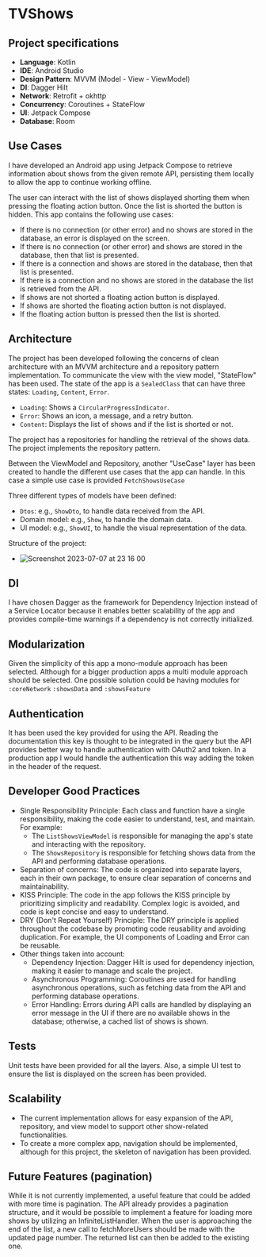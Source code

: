 # TVShows
## Project specifications
- **Language**: Kotlin
- **IDE**: Android Studio
- **Design Pattern**: MVVM (Model - View - ViewModel)
- **DI**: Dagger Hilt
- **Network**: Retrofit + okhttp 
- **Concurrency**: Coroutines + StateFlow
- **UI**: Jetpack Compose
- **Database**: Room

## Use Cases
I have developed an Android app using Jetpack Compose to retrieve information about shows from the given remote API, persisting them locally to allow the app to continue working offline.

The user can interact with the list of shows displayed shorting them when pressing the floating action button. Once the list is shorted the button is hidden.
This app contains the following use cases:
- If there is no connection (or other error) and no shows are stored in the database, an error is displayed on the screen.
- If there is no connection (or other error) and shows are stored in the database, then that list is presented.
- If there is a connection and shows are stored in the database, then that list is presented.
- If there is a connection and no shows are stored in the database the list is retrieved from the API.
- If shows are not shorted a floating action button is displayed.
- If shows are shorted the floating action button is not displayed.
- If the floating action button is pressed then the list is shorted.

## Architecture
The project has been developed following the concerns of clean architecture with an MVVM architecture and a repository pattern implementation.
To communicate the view with the view model, "StateFlow" has been used. The state of the app is a `SealedClass` that can have three states: `Loading`, `Content`, `Error`.
- `Loading`: Shows a `CircularProgressIndicator`.
- `Error`: Shows an icon, a message, and a retry button.
- `Content`: Displays the list of shows and if the list is shorted or not.

The project has a repositories for handling the retrieval of the shows data. The project implements the repository pattern.

Between the ViewModel and Repository, another "UseCase" layer has been created to handle the different use cases that the app can handle. In this case a simple use case is provided `FetchShowsUseCase`

Three different types of models have been defined:
- `Dtos`: e.g., `ShowDto`, to handle data received from the API.
- Domain model: e.g., `Show`, to handle the domain data.
- UI model: e.g., `ShowUI`, to handle the visual representation of the data.

Structure of the project:
- ![Screenshot 2023-07-07 at 23 16 00](https://github.com/dovdtel87/TVShows/assets/2633423/25d6b548-bf6d-47a3-be35-7feb72502107)

## DI
I have chosen Dagger as the framework for Dependency Injection instead of a Service Locator because it enables better scalability of the app and provides compile-time warnings if a dependency is not correctly initialized.
 
## Modularization
Given the simplicity of this app a mono-module approach has been selected. Although for a bigger production apps a multi module approach should be selected.
One possible solution could be having modules for `:coreNetwork` `:showsData` and `:showsFeature` 

## Authentication
It has been used the key provided for using the API. Reading the documentation this key is thought to be integrated in the query but the API provides better way to handle authentication with OAuth2 and token. In a production app I would handle the authentication this way adding the token in the header of the request.

## Developer Good Practices
- Single Responsibility Principle: Each class and function have a single responsibility, making the code easier to understand, test, and maintain. For example:
  - The `ListShowsViewModel` is responsible for managing the app's state and interacting with the repository.
  - The `ShowsRepository` is responsible for fetching shows data from the API and performing database operations.
- Separation of concerns: The code is organized into separate layers, each in their own package, to ensure clear separation of concerns and maintainability.
- KISS Principle: The code in the app follows the KISS principle by prioritizing simplicity and readability. Complex logic is avoided, and code is kept concise and easy to understand.
- DRY (Don't Repeat Yourself) Principle: The DRY principle is applied throughout the codebase by promoting code reusability and avoiding duplication. For example, the UI components of Loading and Error can be reusable.
- Other things taken into account:
  - Dependency Injection: Dagger Hilt is used for dependency injection, making it easier to manage and scale the project.
  - Asynchronous Programming: Coroutines are used for handling asynchronous operations, such as fetching data from the API and performing database operations.
  - Error Handling: Errors during API calls are handled by displaying an error message in the UI if there are no available shows in the database; otherwise, a cached list of shows is shown.
## Tests
Unit tests have been provided for all the layers.
Also, a simple UI test to ensure the list is displayed on the screen has been provided.

## Scalability
- The current implementation allows for easy expansion of the API, repository, and view model to support other show-related functionalities.
- To create a more complex app, navigation should be implemented, although for this project, the skeleton of navigation has been provided.

## Future Features (pagination)
While it is not currently implemented, a useful feature that could be added with more time is pagination. The API already provides a pagination structure, and it would be possible to implement a feature for loading more shows by utilizing an InfiniteListHandler. When the user is approaching the end of the list, a new call to fetchMoreUsers should be made with the updated page number. The returned list can then be added to the existing one.

